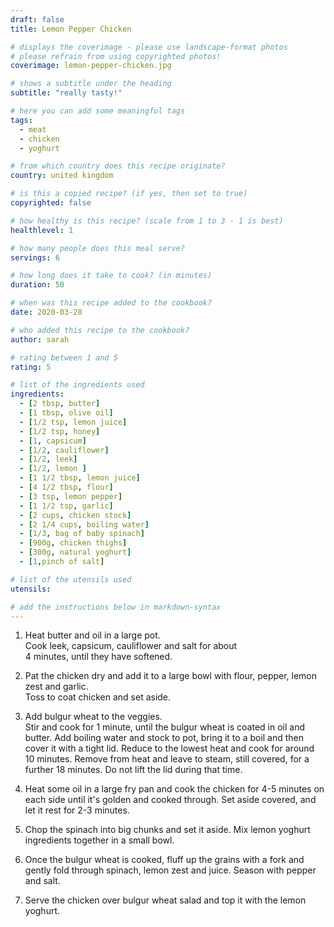```yaml
---
draft: false
title: Lemon Pepper Chicken

# displays the coverimage - please use landscape-format photos
# please refrain from using copyrighted photos!
coverimage: lemon-pepper-chicken.jpg

# shows a subtitle under the heading
subtitle: "really tasty!"

# here you can add some meaningful tags
tags:
  - meat
  - chicken
  - yoghurt

# from which country does this recipe originate?
country: united kingdom

# is this a copied recipe? (if yes, then set to true)
copyrighted: false

# how healthy is this recipe? (scale from 1 to 3 - 1 is best)
healthlevel: 1

# how many people does this meal serve?
servings: 6

# how long does it take to cook? (in minutes)
duration: 50

# when was this recipe added to the cookbook?
date: 2020-03-28

# who added this recipe to the cookbook?
author: sarah

# rating between 1 and 5
rating: 5

# list of the ingredients used
ingredients:
  - [2 tbsp, butter]
  - [1 tbsp, olive oil]
  - [1/2 tsp, lemon juice]
  - [1/2 tsp, honey]
  - [1, capsicum]
  - [1/2, cauliflower]
  - [1/2, leek]
  - [1/2, lemon ]
  - [1 1/2 tbsp, lemon juice]
  - [4 1/2 tbsp, flour]
  - [3 tsp, lemon pepper]
  - [1 1/2 tsp, garlic]
  - [2 cups, chicken stock]
  - [2 1/4 cups, boiling water]
  - [1/3, bag of baby spinach]
  - [900g, chicken thighs]
  - [300g, natural yoghurt]
  - [1,pinch of salt]

# list of the utensils used
utensils:

# add the instructions below in markdown-syntax
---
```



1. Heat butter and oil in a large pot.  
Cook leek, capsicum, cauliflower and salt for about  
4 minutes, until they have softened.

1. Pat the chicken dry and add it to a large bowl with flour, pepper, lemon zest and garlic.  
Toss to coat chicken and set aside.

1. Add bulgur wheat to the veggies.  
Stir and cook for 1 minute, until the bulgur wheat is coated in oil and butter.
Add boiling water and stock to pot, bring it to a boil and then cover it with a tight lid.
Reduce to the lowest heat and cook for around 10 minutes.
Remove from heat and leave to steam, still covered, for a further 18 minutes.
Do not lift the lid during that time.

1. Heat some oil in a large fry pan and cook the chicken for 4-5 minutes on each side until it's golden and cooked through. Set aside covered, and let it rest for 2-3 minutes.

1. Chop the spinach into big chunks and set it aside.
Mix lemon yoghurt ingredients together in a small bowl.

1. Once the bulgur wheat is cooked, fluff up the grains with a fork and gently fold through spinach, lemon zest and juice.
Season with pepper and salt.

1. Serve the chicken over bulgur wheat salad and top it with the lemon yoghurt.


<!--
  created 2020-03-28 10:40:46.331913 +0100 CET m=+0.022511673
-->

